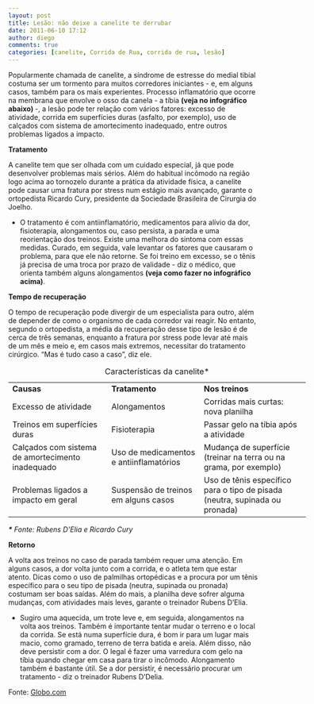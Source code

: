 ```yaml
---
layout: post
title: Lesão: não deixe a canelite te derrubar
date: 2011-06-10 17:12
author: diego
comments: true
categories: [canelite, Corrida de Rua, corrida de rua, lesão]
---
```

<div>

Popularmente chamada de canelite, a síndrome de estresse do medial tibial costuma ser um tormento para muitos corredores iniciantes - e, em alguns casos, também para os mais experientes. Processo inflamatório que ocorre na membrana que envolve o osso da canela - a tíbia <strong>(veja no infográfico abaixo) </strong>-, a lesão pode ter relação com vários fatores: excesso de atividade, corrida em superfícies duras (asfalto, por exemplo), uso de calçados com sistema de amortecimento inadequado, entre outros problemas ligados a impacto.
<div class="moldura"><a class="lightbox cboxElement" href="http://www.diegoronan.com.br/diegoronan/wp-content/uploads/2011/06/canelite.jpg"><img src="http://www.diegoronan.com.br/diegoronan/wp-content/uploads/2011/06/canelite.jpg" alt="" /></a></div>
<strong>Tratamento</strong>

A canelite tem que ser olhada com um cuidado especial, já que pode desenvolver problemas mais sérios. Além do habitual incômodo na região logo acima ao tornozelo durante a prática da atividade física, a canelite pode causar uma fratura por stress num estágio mais avançado, garante o ortopedista Ricardo Cury, presidente da Sociedade Brasileira de Cirurgia do Joelho.

- O tratamento é com antiinflamatório, medicamentos para alívio da dor, fisioterapia, alongamentos ou, caso persista, a parada e uma reorientação dos treinos. Existe uma melhora do sintoma com essas medidas. Curado, em seguida, vale levantar os fatores que causaram o problema, para que ele não retorne. Se foi treino em excesso, se o tênis já precisa de uma troca por prazo de validade - diz o médico, que orienta também alguns alongamentos <strong>(veja como fazer no infográfico acima)</strong>.

<strong>Tempo de recuperação</strong>

O tempo de recuperação pode divergir de um especialista para outro, além de depender de como o organismo de cada corredor vai reagir. No entanto, segundo o ortopedista, a média da recuperação desse tipo de lesão é de cerca de três semanas, enquanto a fratura por stress pode levar até mais de um mês e meio e, em casos mais extremos, necessitar do tratamento cirúrgico. “Mas é tudo caso a caso”, diz ele.
<div>
<table style="width: 600px;"><caption> Características da canelite*</caption>
<tr>
<td colspan="2" class="tabTit"><strong>Causas
</strong></td>
<td colspan="2" class="tabTit"><strong>Tratamento
</strong></td>
<td colspan="2" class="tabTit"><strong>Nos treinos
</strong></td>
</tr>
<tr>
<td colspan="2" class="tabTxt">Excesso de atividade</td>
<td colspan="2" class="tabTxt">Alongamentos</td>
<td colspan="2" class="tabTxt">Corridas mais curtas: nova planilha</td>
</tr>
<tr>
<td colspan="2" class="tabTxt">Treinos em superfícies duras</td>
<td colspan="2" class="tabTxt">Fisioterapia</td>
<td colspan="2" class="tabTxt">Passar gelo na tíbia após a atividade</td>
</tr>
<tr>
<td colspan="2" class="tabTxt">Calçados com sistema de amortecimento inadequado</td>
<td colspan="2" class="tabTxt">Uso de medicamentos e antiinflamatórios</td>
<td colspan="2" class="tabTxt">Mudança de superfície (treinar na terra ou na grama, por exemplo)</td>
</tr>
<tr>
<td colspan="2" class="tabTxt">Problemas ligados a impacto em geral</td>
<td colspan="2" class="tabTxt">Suspensão de treinos em alguns casos</td>
<td colspan="2" class="tabTxt">Uso de tênis específico para o tipo de pisada (neutra, supinada ou pronada)</td>
</tr>
</table>
</div>
<em><strong>*</strong> Fonte: Rubens D'Elia e Ricardo Cury</em>

<strong>Retorno</strong>

A volta aos treinos no caso de parada também requer uma atenção. Em alguns casos, a dor volta junto com a corrida, e o atleta tem que estar atento. Dicas como o uso de palmilhas ortopédicas e a procura por um tênis específico para o seu tipo de pisada (neutra, supinada ou pronada) costumam ser boas saídas. Além do mais, a planilha deve sofrer alguma mudanças, com atividades mais leves, garante o treinador Rubens D’Elia.

- Sugiro uma aquecida, um trote leve e, em seguida, alongamentos na volta aos treinos. Também é importante tentar mudar o terreno e o local da corrida. Se está numa superfície dura, é bom ir para um lugar mais macio, como gramado, terreno de terra batida e areia. Além disso, não deve persistir com a dor. O legal é fazer uma varredura com gelo na tíbia quando chegar em casa para tirar o incômodo. Alongamento também é bastante útil. Se a dor persistir, é necessário procurar um tratamento - diz o treinador Rubens D’Delia.

Fonte: <a href="http://globoesporte.globo.com/atletismo/corrida-de-rua/noticia/2011/06/lesao-nao-deixe-canelite-te-derrubar.html" target="_blank">Globo.com</a>

</div>
